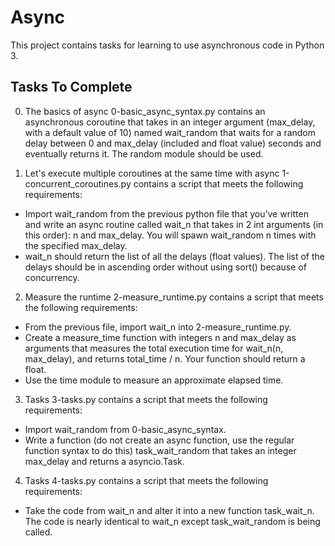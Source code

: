 # Async

This project contains tasks for learning to use asynchronous code in Python 3.

## Tasks To Complete
>>
 0. The basics of async
0-basic_async_syntax.py contains an asynchronous coroutine that takes in an integer argument (max_delay, with a default value of 10) named wait_random that waits for a random delay between 0 and max_delay (included and float value) seconds and eventually returns it. The random module should be used.
>>
 1. Let's execute multiple coroutines at the same time with async
1-concurrent_coroutines.py contains a script that meets the following requirements:

* Import wait_random from the previous python file that you’ve written and write an async routine called wait_n that takes in 2 int arguments (in this order): n and max_delay. You will spawn wait_random n times with the specified max_delay.
* wait_n should return the list of all the delays (float values). The list of the delays should be in ascending order without using sort() because of concurrency.
>>
2. Measure the runtime
2-measure_runtime.py contains a script that meets the following requirements:

* From the previous file, import wait_n into 2-measure_runtime.py.
* Create a measure_time function with integers n and max_delay as arguments that measures the total execution time for wait_n(n, max_delay), and returns total_time / n. Your function should return a float.
* Use the time module to measure an approximate elapsed time.

>>
3. Tasks
3-tasks.py contains a script that meets the following requirements:

* Import wait_random from 0-basic_async_syntax.
* Write a function (do not create an async function, use the regular function syntax to do this) task_wait_random that takes an integer max_delay and returns a asyncio.Task.

>>
 4. Tasks
4-tasks.py contains a script that meets the following requirements:

* Take the code from wait_n and alter it into a new function task_wait_n. The code is nearly identical to wait_n except task_wait_random is being called.